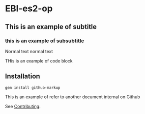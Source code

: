 # EBI-es2-op
## This is an example of subtitle
### this is an example of subsubtitle

Normal text normal text

THis is an example of code block

Installation
-----------

```
gem install github-markup
```

This is an example of refer to another document internal on Github

See [Contributing](CONTRIBUTING.md).
